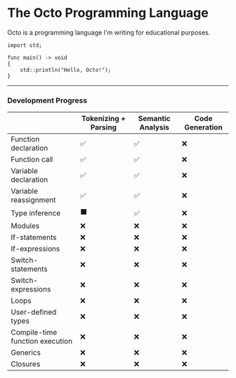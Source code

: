 # The Octo Programming Language
Octo is a programming language I'm writing for educational purposes.

```
import std;

func main() -> void
{
    std::println("Hello, Octo!");
}
```
---
### Development Progress
| | Tokenizing + Parsing | Semantic Analysis | Code Generation |
|-|-|-|-|
| Function declaration | ✅ | ✅ | ❌ |
| Function call | ✅| ✅ | ❌ |
| Variable declaration | ✅ | ✅ | ❌ |
| Variable reassignment | ✅ | ✅ | ❌ |
| Type inference | ⬛ | ✅ | ❌ |
| Modules | ❌| ❌ | ❌ |
| If-statements | ❌| ❌ | ❌ |
| If-expressions | ❌| ❌ | ❌ |
| Switch-statements | ❌| ❌ | ❌ |
| Switch-expressions | ❌| ❌ | ❌ |
| Loops | ❌| ❌ | ❌ |
| User-defined types | ❌| ❌ | ❌ |
| Compile-time function execution | ❌| ❌ | ❌ |
| Generics | ❌| ❌ | ❌ |
| Closures | ❌| ❌ | ❌ |
